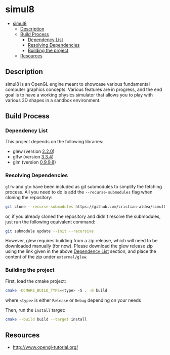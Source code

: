 # simul8

- [simul8](#simul8)
  - [Description](#description)
  - [Build Process](#build-process)
    - [Dependency List](#dependency-list)
    - [Resolving Dependencies](#resolving-dependencies)
    - [Building the project](#building-the-project)
  - [Resources](#resources)

## Description

simul8 is an OpenGL engine meant to showcase various fundamental computer graphics concepts. Various features are in progress, and the end goal is to have a working physics simulator that allows you to play with various 3D shapes in a sandbox environment.

## Build Process

### Dependency List

This project depends on the following libraries:

- glew (version [2.2.0](https://github.com/nigels-com/glew/releases/tag/glew-2.2.0))
- glfw (version [3.3.4](https://github.com/glfw/glfw/releases/tag/3.3.4))
- glm (version [0.9.9.8](https://github.com/g-truc/glm/releases/tag/0.9.9.8))

### Resolving Dependencies

`glfw` and `glm` have been included as git submodules to simplify the fetching process. All you need to do is add the `--recurse-submodules` flag when cloning the repository:

```bash
git clone --recurse-submodules https://github.com/cristian-aldea/simul8.git
```

or, if you already cloned the repository and didn't resolve the submodules, just run the following equivalent command:

```bash
git submodule update --init --recursive
```

However, glew requires building from a zip release, which will need to be downloaded manually (for now). Please download the glew release zip using the link given in the above [Dependency List](#dependency-list) section, and place the content of the zip under `external/glew`.

### Building the project

First, load the cmake project:

```bash
cmake -DCMAKE_BUILD_TYPE=<type> -S . -B build
```

where `<type>` is either `Release` or `Debug` depending on your needs

Then, run the `install` target:

```bash
cmake --build build --target install
```

## Resources

- http://www.opengl-tutorial.org/
